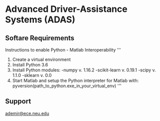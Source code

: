 # Advanced Driver-Assistance Systems (ADAS)

## Softare Requirements

Instructions to enable Python - Matlab Interoperability
'''
1. Create a virtual environment
2. Install Python 3.6
3. Install Python modules:
    -numpy v. 1.16.2
    -scikit-learn v. 0.19.1
    -scipy v. 1.1.0
    -sklearn v. 0.0
4. Start Matlab and setup the Python interpreter for Matlab with: pyversion(path_to_python.exe_in_your_virtual_env)
'''

## Support
ademir@ece.neu.edu
